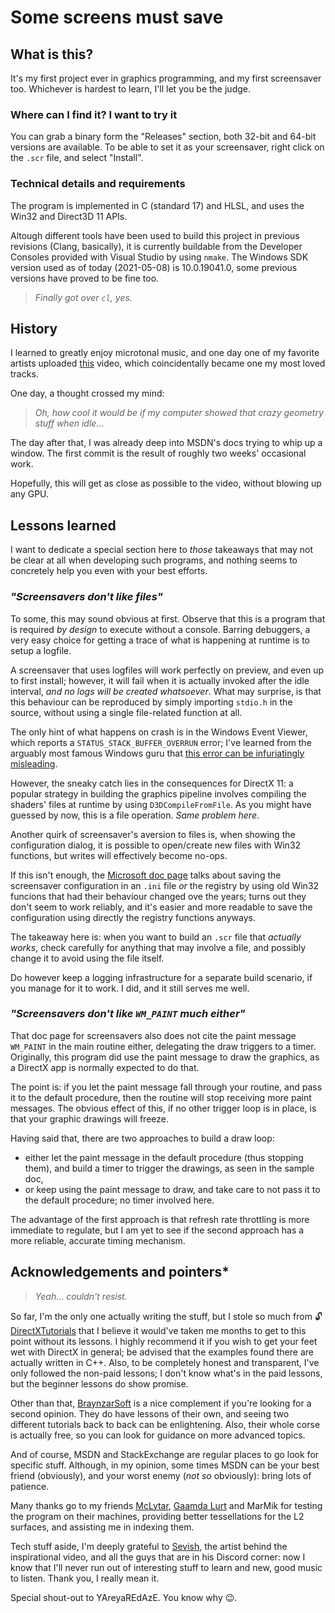# Some screens must save

## What is this?

It's my first project ever in graphics programming, and my first screensaver too. Whichever is hardest to learn, I'll let you be the judge.

### Where can I find it? I want to try it

You can grab a binary form the "Releases" section, both 32-bit and 64-bit versions are available. To be able to set it as your screensaver, right click on the ``.scr`` file, and select "Install".

### Technical details and requirements

The program is implemented in C (standard 17) and HLSL, and uses the Win32 and Direct3D 11 APIs.

Altough different tools have been used to build this project in previous revisions (Clang, basically), it is currently buildable from the Developer Consoles provided with Visual Studio by using ``nmake``. The Windows SDK version used as of today (2021-05-08) is 10.0.19041.0, some previous versions have proved to be fine too.

> _Finally got over ``cl``, yes._

## History

I learned to greatly enjoy microtonal music, and one day one of my favorite artists uploaded [this](https://www.youtube.com/watch?v=fCOFjBQ-oKw) video, which coincidentally became one my most loved tracks.

One day, a thought crossed my mind:

> _Oh, how cool it would be if my computer showed that crazy geometry stuff when idle..._

The day after that, I was already deep into MSDN's docs trying to whip up a window. The first commit is the result of roughly two weeks' occasional work.

Hopefully, this will get as close as possible to the video, without blowing up any GPU.

## Lessons learned

I want to dedicate a special section here to _those_ takeaways that may not be clear at all when developing such programs, and nothing seems to concretely help you even with your best efforts.

### _"Screensavers don't like files"_

To some, this may sound obvious at first. Observe that this is a program that is required _by design_ to execute without a console. Barring debuggers, a very easy choice for getting a trace of what is happening at runtime is to setup a logfile.

A screensaver that uses logfiles will work perfectly on preview, and even up to first install; however, it will fail when it is actually invoked after the idle interval, _and no logs will be created whatsoever_. What may surprise, is that this behaviour can be reproduced by simply importing ``stdio.h`` in the source, without using a single file-related function at all.

The only hint of what happens on crash is in the Windows Event Viewer, which reports a ``STATUS_STACK_BUFFER_OVERRUN`` error; I've learned from the arguably most famous Windows guru that [this error can be infuriatingly misleading](https://devblogs.microsoft.com/oldnewthing/20190108-00/?p=100655).

However, the sneaky catch lies in the consequences for DirectX 11: a popular strategy in building the graphics pipeline involves compiling the shaders' files at runtime by using ``D3DCompileFromFile``. As you might have guessed by now, this is a file operation. _Same problem here_.

Another quirk of screensaver's aversion to files is, when showing the configuration dialog, it is possible to open/create new files with Win32 functions, but writes will effectively become no-ops.

If this isn't enough, the [Microsoft doc page](https://docs.microsoft.com/en-us/windows/win32/lwef/screen-saver-library#creating-a-screen-saver) talks about saving the screensaver configuration in an ``.ini`` file _or_ the registry by using old Win32 funcions that had their behaviour changed ove the years; turns out they don't seem to work reliably, and it's easier and more readable to save the configuration using directly the registry functions anyways.

The takeaway here is: when you want to build an ``.scr`` file that _actually works_, check carefully for anything that may involve a file, and possibly change it to avoid using the file itself.

Do however keep a logging infrastructure for a separate build scenario, if you manage for it to work. I did, and it still serves me well.

### _"Screensavers don't like ``WM_PAINT`` much either"_

That doc page for screensavers also does not cite the paint message ``WM_PAINT`` in the main routine either, delegating the draw triggers to a timer. Originally, this program did use the paint message to draw the graphics, as a DirectX app is normally expected to do that.

The point is: if you let the paint message fall through your routine, and pass it to the default procedure, then the routine will stop receiving more paint messages. The obvious effect of this, if no other trigger loop is in place, is that your graphic drawings will freeze.

Having said that, there are two approaches to build a draw loop:
* either let the paint message in the default procedure (thus stopping them), and build a timer to trigger the drawings, as seen in the sample doc,
* or keep using the paint message to draw, and take care to not pass it to the default procedure; no timer involved here.

The advantage of the first approach is that refresh rate throttling is more immediate to regulate, but I am yet to see if the second approach has a more reliable, accurate timing mechanism.

## Acknowledgements and pointers*

> _Yeah... couldn't resist._

So far, I'm the only one actually writing the stuff, but I stole so much from 🔓[DirectXTutorials](http://www.directxtutorial.com/) that I believe it would've taken me months to get to this point without its lessons. I highly recommend it if you wish to get your feet wet with DirectX in general; be advised that the examples found there are actually written in C++. Also, to be completely honest and transparent, I've only followed the non-paid lessons; I don't know what's in the paid lessons, but the beginner lessons do show promise.

Other than that, [BraynzarSoft](https://www.braynzarsoft.net/) is a nice complement if you're looking for a second opinion. They do have lessons of their own, and seeing two different tutorials back to back can be enlightening. Also, their whole corse is actually free, so you can look for guidance on more advanced topics.

And of course, MSDN and StackExchange are regular places to go look for specific stuff. Although, in my opinion, some times MSDN can be your best friend (obviously), and your worst enemy (_not so_ obviously): bring lots of patience.

Many thanks go to my friends [McLytar](https://github.com/mclytar), [Gaamda Lurt](https://github.com/gaamdalurt) and MarMik for testing the program on their machines, providing better tessellations for the L2 surfaces, and assisting me in indexing them.

Tech stuff aside, I'm deeply grateful to [Sevish](https://www.youtube.com/channel/UCmq2yMo-lTfC7BQLth_PqOw), the artist behind the inspirational video, and all the guys that are in his Discord corner: now I know that I'll never run out of interesting stuff to learn and new, good music to listen. Thank you, I really mean it.

Special shout-out to YAreyaREdAzE. You know why 😉.
